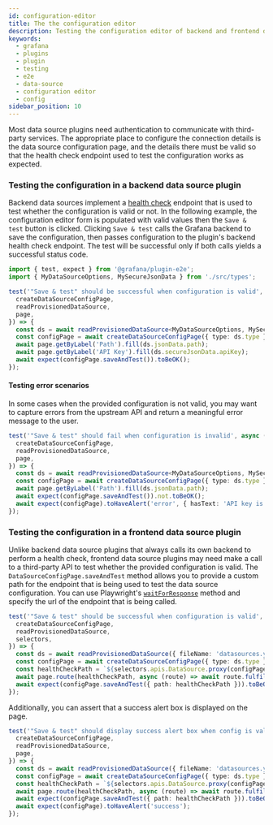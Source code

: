 ```yaml
---
id: configuration-editor
title: The the configuration editor
description: Testing the configuration editor of backend and frontend data sources with valid and invalid configuration
keywords:
  - grafana
  - plugins
  - plugin
  - testing
  - e2e
  - data-source
  - configuration editor
  - config
sidebar_position: 10
---
```


Most data source plugins need authentication to communicate with third-party services. The appropriate place to configure the connection details is the data source configuration page, and the details there must be valid so that the health check endpoint used to test the configuration works as expected.

### Testing the configuration in a backend data source plugin

Backend data sources implement a [health check](../../introduction/backend.md#health-checks) endpoint that is used to test whether the configuration is valid or not. In the following example, the configuration editor form is populated with valid values then the `Save & test` button is clicked. Clicking `Save & test` calls the Grafana backend to save the configuration, then passes configuration to the plugin's backend health check endpoint. The test will be successful only if both calls yields a successful status code.

```ts title="configurationEditor.spec.ts"
import { test, expect } from '@grafana/plugin-e2e';
import { MyDataSourceOptions, MySecureJsonData } from './src/types';

test('"Save & test" should be successful when configuration is valid', async ({
  createDataSourceConfigPage,
  readProvisionedDataSource,
  page,
}) => {
  const ds = await readProvisionedDataSource<MyDataSourceOptions, MySecureJsonData>({ fileName: 'datasources.yml' });
  const configPage = await createDataSourceConfigPage({ type: ds.type });
  await page.getByLabel('Path').fill(ds.jsonData.path);
  await page.getByLabel('API Key').fill(ds.secureJsonData.apiKey);
  await expect(configPage.saveAndTest()).toBeOK();
});
```

#### Testing error scenarios

In some cases when the provided configuration is not valid, you may want to capture errors from the upstream API and return a meaningful error message to the user.

```ts title="configurationEditor.spec.ts"
test('"Save & test" should fail when configuration is invalid', async ({
  createDataSourceConfigPage,
  readProvisionedDataSource,
  page,
}) => {
  const ds = await readProvisionedDataSource<MyDataSourceOptions, MySecureJsonData>({ fileName: 'datasources.yml' });
  const configPage = await createDataSourceConfigPage({ type: ds.type });
  await page.getByLabel('Path').fill(ds.jsonData.path);
  await expect(configPage.saveAndTest()).not.toBeOK();
  await expect(configPage).toHaveAlert('error', { hasText: 'API key is missing' });
});
```

### Testing the configuration in a frontend data source plugin

Unlike backend data source plugins that always calls its own backend to perform a health check, frontend data source plugins may need make a call to a third-party API to test whether the provided configuration is valid. The `DataSourceConfigPage.saveAndTest` method allows you to provide a custom path for the endpoint that is being used to test the data source configuration.
You can use Playwright's [`waitForResponse`](https://playwright.dev/docs/api/class-page#page-wait-for-response) method and specify the url of the endpoint that is being called.

```ts title="configurationEditor.spec.ts"
test('"Save & test" should be successful when configuration is valid', async ({
  createDataSourceConfigPage,
  readProvisionedDataSource,
  selectors,
}) => {
  const ds = await readProvisionedDataSource({ fileName: 'datasources.yml' });
  const configPage = await createDataSourceConfigPage({ type: ds.type });
  const healthCheckPath = `${selectors.apis.DataSource.proxy(configPage.datasource.uid)}/test`;
  await page.route(healthCheckPath, async (route) => await route.fulfill({ status: 200, body: 'OK' }));
  await expect(configPage.saveAndTest({ path: healthCheckPath })).toBeOK();
});
```

Additionally, you can assert that a success alert box is displayed on the page.

```ts title="configurationEditor.spec.ts"
test('"Save & test" should display success alert box when config is valid', async ({
  createDataSourceConfigPage,
  readProvisionedDataSource,
  page,
}) => {
  const ds = await readProvisionedDataSource({ fileName: 'datasources.yml' });
  const configPage = await createDataSourceConfigPage({ type: ds.type });
  const healthCheckPath = `${selectors.apis.DataSource.proxy(configPage.datasource.uid)}/test`;
  await page.route(healthCheckPath, async (route) => await route.fulfill({ status: 200, body: 'OK' }));
  await expect(configPage.saveAndTest({ path: healthCheckPath })).toBeOK();
  await expect(configPage).toHaveAlert('success');
});
```
